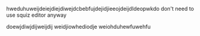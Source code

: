 hweduhuweijdeiejdiejdiwejdcbebfujdejidjieeojdeijdIdeopwkdo don't need to use squiz editor anyway

doewjdiwjdijweijdij
weidjiowhediodje
weiohduhewfuwehfu
